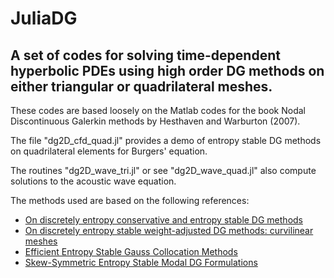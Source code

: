# JuliaDG
## A set of codes for solving time-dependent hyperbolic PDEs using high order DG methods on either triangular or quadrilateral meshes.

These codes are based loosely on the Matlab codes for the book Nodal Discontinuous Galerkin methods by Hesthaven and Warburton (2007).

The file "dg2D_cfd_quad.jl" provides a demo of entropy stable DG methods on quadrilateral elements for Burgers' equation.

The routines "dg2D_wave_tri.jl" or see "dg2D_wave_quad.jl" also compute solutions to the acoustic wave equation. 

The methods used are based on the following references:
- [On discretely entropy conservative and entropy stable DG methods
](https://doi.org/10.1016/j.jcp.2018.02.033)
- [On discretely entropy stable weight-adjusted DG methods: curvilinear meshes](https://doi.org/10.1016/j.jcp.2018.11.010)
- [Efficient Entropy Stable Gauss Collocation Methods](https://doi.org/10.1137/18M1209234)
- [Skew-Symmetric Entropy Stable Modal DG Formulations](https://doi.org/10.1007/s10915-019-01026-w)

<!-- using Pkg
Pkg.add("Revise")
Pkg.add("Plots")
Pkg.add("PyPlot")
Pkg.add("SpecialFunctions")
Pkg.add("Documenter")

?[Module/Function name] for documentation -->
